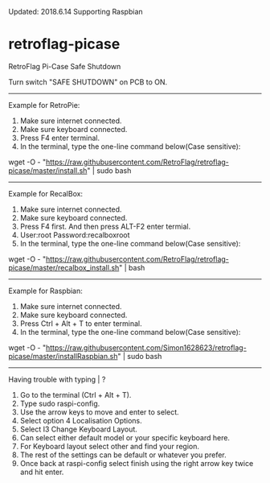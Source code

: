 Updated: 2018.6.14
Supporting Raspbian

# retroflag-picase
RetroFlag Pi-Case Safe Shutdown

Turn switch "SAFE SHUTDOWN" on PCB to ON.

--------------------

Example for RetroPie:
1. Make sure internet connected.
2. Make sure keyboard connected.
3. Press F4 enter terminal.
4. In the terminal, type the one-line command below(Case sensitive):

wget -O - "https://raw.githubusercontent.com/RetroFlag/retroflag-picase/master/install.sh" | sudo bash

--------------------

Example for RecalBox:
1. Make sure internet connected.
2. Make sure keyboard connected.
3. Press F4 first. And then press ALT-F2 enter termial.
4. User:root Password:recalboxroot
5. In the terminal, type the one-line command below(Case sensitive):

wget -O - "https://raw.githubusercontent.com/RetroFlag/retroflag-picase/master/recalbox_install.sh" | bash

--------------------

Example for Raspbian:
1. Make sure internet connected.
2. Make sure keyboard connected.
3. Press Ctrl + Alt + T to enter terminal.
4. In the terminal, type the one-line command below(Case sensitive):

wget -O - "https://raw.githubusercontent.com/Simon1628623/retroflag-picase/master/installRaspbian.sh" | sudo bash

--------------------

Having trouble with typing | ?
1. Go to the terminal (Ctrl + Alt + T).
2. Type sudo raspi-config.
3. Use the arrow keys to move and enter to select.
3. Select option 4 Localisation Options.
4. Select I3 Change Keyboard Layout.
5. Can select either default model or your specific keyboard here.
6. For Keyboard layout select other and find your region.
7. The rest of the settings can be default or whatever you prefer.
8. Once back at raspi-config select finish using the right arrow key twice and hit enter.
